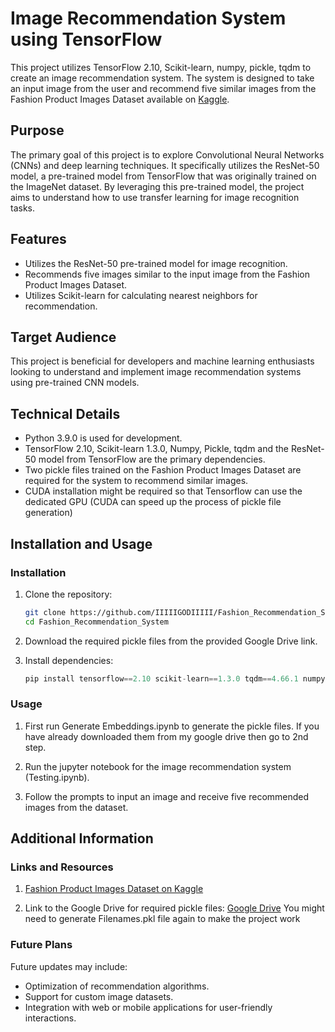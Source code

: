 # Image Recommendation System using TensorFlow

This project utilizes TensorFlow 2.10, Scikit-learn, numpy, pickle, tqdm to create an image recommendation system. The system is designed to take an input image from the user and recommend five similar images from the Fashion Product Images Dataset available on [Kaggle](https://www.kaggle.com/datasets/paramaggarwal/fashion-product-images-dataset).

## Purpose

The primary goal of this project is to explore Convolutional Neural Networks (CNNs) and deep learning techniques. It specifically utilizes the ResNet-50 model, a pre-trained model from TensorFlow that was originally trained on the ImageNet dataset. By leveraging this pre-trained model, the project aims to understand how to use transfer learning for image recognition tasks.

## Features

- Utilizes the ResNet-50 pre-trained model for image recognition.
- Recommends five images similar to the input image from the Fashion Product Images Dataset.
- Utilizes Scikit-learn for calculating nearest neighbors for recommendation.

## Target Audience

This project is beneficial for developers and machine learning enthusiasts looking to understand and implement image recommendation systems using pre-trained CNN models.

## Technical Details

- Python 3.9.0 is used for development.
- TensorFlow 2.10, Scikit-learn 1.3.0, Numpy, Pickle, tqdm and the ResNet-50 model from TensorFlow are the primary dependencies.
- Two pickle files trained on the Fashion Product Images Dataset are required for the system to recommend similar images.
- CUDA installation might be required so that Tensorflow can use the dedicated GPU (CUDA can speed up the process of pickle file generation)
  
## Installation and Usage

### Installation

1. Clone the repository:

   ```bash
   git clone https://github.com/IIIIIGODIIIII/Fashion_Recommendation_System.git
   cd Fashion_Recommendation_System

2. Download the required pickle files from the provided Google Drive link.
   
3. Install dependencies:

   ````python
   pip install tensorflow==2.10 scikit-learn==1.3.0 tqdm==4.66.1 numpy==1.23.5 pickle

### Usage
1. First run Generate Embeddings.ipynb to generate the pickle files. If you have already downloaded them from my google drive then go to 2nd step.
   
2. Run the jupyter notebook for the image recommendation system (Testing.ipynb). 

3. Follow the prompts to input an image and receive five recommended images from the dataset.

## Additional Information

### Links and Resources

1. [Fashion Product Images Dataset on Kaggle](https://www.kaggle.com/datasets/paramaggarwal/fashion-product-images-dataset)

2. Link to the Google Drive for required pickle files: [Google Drive](https://drive.google.com/drive/folders/1kGeD864GMSXDCqgQSXWuonLPm8lZynPg?usp=drive_link)
   You might need to generate Filenames.pkl file again to make the project work
   
### Future Plans

Future updates may include:

- Optimization of recommendation algorithms.
- Support for custom image datasets.
- Integration with web or mobile applications for user-friendly interactions.
